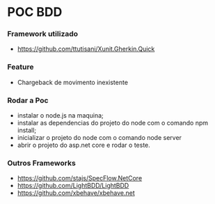 # POC BDD

### Framework utilizado 
*  https://github.com/ttutisani/Xunit.Gherkin.Quick 

### Feature 

* Chargeback de movimento inexistente

### Rodar a Poc

* instalar o node.js na maquina;
* instalar as dependencias do projeto do node com o comando npm install;
* inicializar o projeto do node com o comando node server
* abrir o projeto do asp.net core e rodar o teste.


### Outros Frameworks

* https://github.com/stajs/SpecFlow.NetCore 
* https://github.com/LightBDD/LightBDD
* https://github.com/xbehave/xbehave.net

